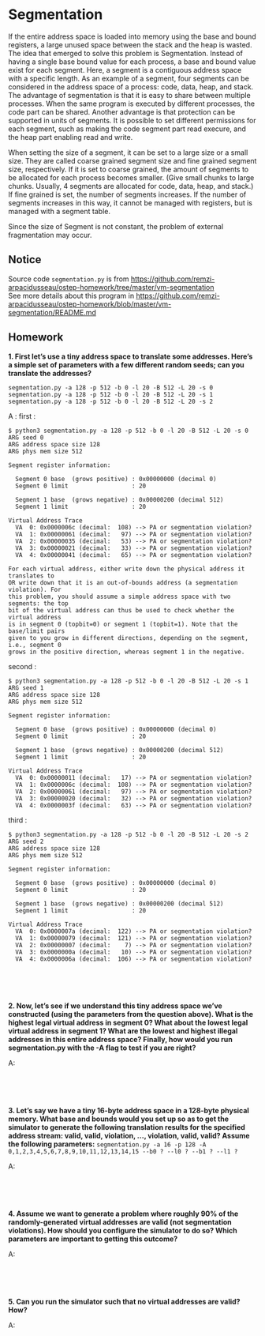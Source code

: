 
# Segmentation

If the entire address space is loaded into memory using the base and bound registers, a large unused space between the stack and the heap is wasted. The idea that emerged to solve this problem is Segmentation. Instead of having a single base bound value for each process, a base and bound value exist for each segment. Here, a segment is a contiguous address space with a specific length. As an example of a segment, four segments can be considered in the address space of a process: code, data, heap, and stack. The advantage of segmentation is that it is easy to share between multiple processes. When the same program is executed by different processes, the code part can be shared. Another advantage is that protection can be supported in units of segments. It is possible to set different permissions for each segment, such as making the code segment part read execure, and the heap part enabling read and write.  

When setting the size of a segment, it can be set to a large size or a small size. They are called coarse grained segment size and fine grained segment size, respectively. If it is set to coarse grained, the amount of segments to be allocated for each process becomes smaller. (Give small chunks to large chunks. Usually, 4 segments are allocated for code, data, heap, and stack.) If fine grained is set, the number of segments increases. If the number of segments increases in this way, it cannot be managed with registers, but is managed with a segment table.  

Since the size of Segment is not constant, the problem of external fragmentation may occur.  

## Notice

Source code `segmentation.py` is from https://github.com/remzi-arpacidusseau/ostep-homework/tree/master/vm-segmentation  
See more details about this program in https://github.com/remzi-arpacidusseau/ostep-homework/blob/master/vm-segmentation/README.md  


## Homework

**1. First let’s use a tiny address space to translate some addresses. Here’s a simple set of parameters with a few different random seeds; can you translate the addresses?**
  ```
  segmentation.py -a 128 -p 512 -b 0 -l 20 -B 512 -L 20 -s 0
  segmentation.py -a 128 -p 512 -b 0 -l 20 -B 512 -L 20 -s 1
  segmentation.py -a 128 -p 512 -b 0 -l 20 -B 512 -L 20 -s 2
  ```

A : 
  first : 
  ```
  $ python3 segmentation.py -a 128 -p 512 -b 0 -l 20 -B 512 -L 20 -s 0
  ARG seed 0
  ARG address space size 128
  ARG phys mem size 512

  Segment register information:

    Segment 0 base  (grows positive) : 0x00000000 (decimal 0)
    Segment 0 limit                  : 20

    Segment 1 base  (grows negative) : 0x00000200 (decimal 512)
    Segment 1 limit                  : 20

  Virtual Address Trace
    VA  0: 0x0000006c (decimal:  108) --> PA or segmentation violation?
    VA  1: 0x00000061 (decimal:   97) --> PA or segmentation violation?
    VA  2: 0x00000035 (decimal:   53) --> PA or segmentation violation?
    VA  3: 0x00000021 (decimal:   33) --> PA or segmentation violation?
    VA  4: 0x00000041 (decimal:   65) --> PA or segmentation violation?

  For each virtual address, either write down the physical address it translates to
  OR write down that it is an out-of-bounds address (a segmentation violation). For
  this problem, you should assume a simple address space with two segments: the top
  bit of the virtual address can thus be used to check whether the virtual address
  is in segment 0 (topbit=0) or segment 1 (topbit=1). Note that the base/limit pairs
  given to you grow in different directions, depending on the segment, i.e., segment 0
  grows in the positive direction, whereas segment 1 in the negative.
  ```
  
  second : 
  ```
  $ python3 segmentation.py -a 128 -p 512 -b 0 -l 20 -B 512 -L 20 -s 1
  ARG seed 1
  ARG address space size 128
  ARG phys mem size 512

  Segment register information:

    Segment 0 base  (grows positive) : 0x00000000 (decimal 0)
    Segment 0 limit                  : 20

    Segment 1 base  (grows negative) : 0x00000200 (decimal 512)
    Segment 1 limit                  : 20

  Virtual Address Trace
    VA  0: 0x00000011 (decimal:   17) --> PA or segmentation violation?
    VA  1: 0x0000006c (decimal:  108) --> PA or segmentation violation?
    VA  2: 0x00000061 (decimal:   97) --> PA or segmentation violation?
    VA  3: 0x00000020 (decimal:   32) --> PA or segmentation violation?
    VA  4: 0x0000003f (decimal:   63) --> PA or segmentation violation?
  ```
  third : 
  ```
  $ python3 segmentation.py -a 128 -p 512 -b 0 -l 20 -B 512 -L 20 -s 2
  ARG seed 2
  ARG address space size 128
  ARG phys mem size 512

  Segment register information:

    Segment 0 base  (grows positive) : 0x00000000 (decimal 0)
    Segment 0 limit                  : 20

    Segment 1 base  (grows negative) : 0x00000200 (decimal 512)
    Segment 1 limit                  : 20

  Virtual Address Trace
    VA  0: 0x0000007a (decimal:  122) --> PA or segmentation violation?
    VA  1: 0x00000079 (decimal:  121) --> PA or segmentation violation?
    VA  2: 0x00000007 (decimal:    7) --> PA or segmentation violation?
    VA  3: 0x0000000a (decimal:   10) --> PA or segmentation violation?
    VA  4: 0x0000006a (decimal:  106) --> PA or segmentation violation?
  ```
<br><br><br>

**2. Now, let’s see if we understand this tiny address space we’ve constructed (using the parameters from the question above). What is the highest legal virtual address in segment 0? What about the lowest legal virtual address in segment 1? What are the lowest and highest illegal addresses in this entire address space? Finally, how would you run segmentation.py with the -A flag to test if you are right?**

A:

<br><br><br>

**3. Let’s say we have a tiny 16-byte address space in a 128-byte physical memory. What base and bounds would you set up so as to get the simulator to generate the following translation results for the specified address stream: valid, valid, violation, ..., violation, valid, valid? Assume the following parameters:**
`segmentation.py -a 16 -p 128 -A 0,1,2,3,4,5,6,7,8,9,10,11,12,13,14,15 --b0 ? --l0 ? --b1 ? --l1 ?`

A:

<br><br><br>


**4. Assume we want to generate a problem where roughly 90% of the randomly-generated virtual addresses are valid (not segmentation violations). How should you configure the simulator to do so? Which parameters are important to getting this outcome?**

A:

<br><br><br>


**5. Can you run the simulator such that no virtual addresses are valid? How?**

A: 
